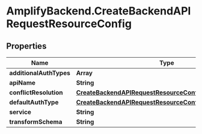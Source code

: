 # AmplifyBackend.CreateBackendAPIRequestResourceConfig

## Properties

Name | Type | Description | Notes
------------ | ------------- | ------------- | -------------
**additionalAuthTypes** | **Array** |  | [optional] 
**apiName** | **String** |  | [optional] 
**conflictResolution** | [**CreateBackendAPIRequestResourceConfigConflictResolution**](CreateBackendAPIRequestResourceConfigConflictResolution.md) |  | [optional] 
**defaultAuthType** | [**CreateBackendAPIRequestResourceConfigDefaultAuthType**](CreateBackendAPIRequestResourceConfigDefaultAuthType.md) |  | [optional] 
**service** | **String** |  | [optional] 
**transformSchema** | **String** |  | [optional] 


